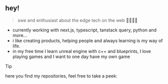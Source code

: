 ## hey!

> swe and enthusiast about the edge tech on the web 👨🏻‍💻✨

- currently working with next.js, typescript, tanstack query, python and more...
- i like creating products, helping people and always learning is my way of life.
- in my free time I learn unreal engine with c++ and blueprints, I love playing games and I want to one day have my own game

> [!TIP]
>
> here you find my repositories, feel free to take a peek:
